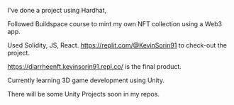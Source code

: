 I've done a project using Hardhat,

Followed Buildspace course to mint my own NFT collection using a Web3 app.

Used Solidity, JS, React.
https://replit.com/@KevinSorin91 to check-out the project.

https://diarrheenft.kevinsorin91.repl.co/ is the final product.


Currently learning 3D game development using Unity.

There will be some Unity Projects soon in my repos.
